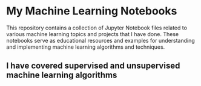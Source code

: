 # My Machine Learning Notebooks

This repository contains a collection of Jupyter Notebook files related to various machine learning topics and projects that I have done. These notebooks serve as educational resources and examples for understanding and implementing machine learning algorithms and techniques.

## I have covered supervised and unsupervised machine learning algorithms
